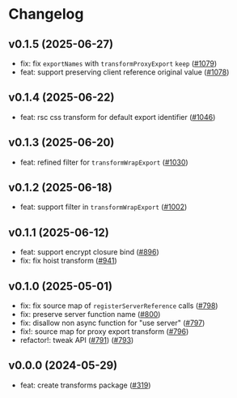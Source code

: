# Changelog

## v0.1.5 (2025-06-27)

- fix: fix `exportNames` with `transformProxyExport` `keep` ([#1079](https://github.com/hi-ogawa/vite-plugins/pull/1079))
- feat: support preserving client reference original value ([#1078](https://github.com/hi-ogawa/vite-plugins/pull/1078))

## v0.1.4 (2025-06-22)

- feat: rsc css transform for default export identifier ([#1046](https://github.com/hi-ogawa/vite-plugins/pull/1046))

## v0.1.3 (2025-06-20)

- feat: refined filter for `transformWrapExport` ([#1030](https://github.com/hi-ogawa/vite-plugins/pull/1030))

## v0.1.2 (2025-06-18)

- feat: support filter in `transformWrapExport` ([#1002](https://github.com/hi-ogawa/vite-plugins/pull/1002))

## v0.1.1 (2025-06-12)

- feat: support encrypt closure bind ([#896](https://github.com/hi-ogawa/vite-plugins/pull/896))
- fix: fix hoist transform ([#941](https://github.com/hi-ogawa/vite-plugins/pull/941))

## v0.1.0 (2025-05-01)

- fix: fix source map of `registerServerReference` calls ([#798](https://github.com/hi-ogawa/vite-plugins/pull/798))
- fix: preserve server function name ([#800](https://github.com/hi-ogawa/vite-plugins/pull/800))
- fix: disallow non async function for "use server" ([#797](https://github.com/hi-ogawa/vite-plugins/pull/797))
- fix!: source map for proxy export transform ([#796](https://github.com/hi-ogawa/vite-plugins/pull/796))
- refactor!: tweak API ([#791](https://github.com/hi-ogawa/vite-plugins/pull/791)) ([#793](https://github.com/hi-ogawa/vite-plugins/pull/793))

## v0.0.0 (2024-05-29)

- feat: create transforms package ([#319](https://github.com/hi-ogawa/vite-plugins/pull/319))
